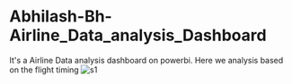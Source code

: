 # Abhilash-Bh-Airline_Data_analysis_Dashboard
It's a Airline Data analysis dashboard on powerbi. Here we analysis based on the flight timing
![s1](https://github.com/Abhilash-Bh/Abhilash-Bh-Airline_Data_analysis_Dashboard/assets/96327051/c746df70-f589-4d57-9ea9-4ad580be0c76)


